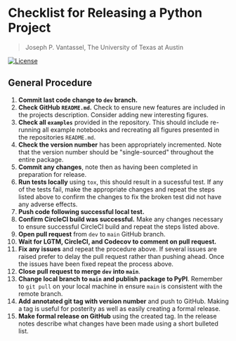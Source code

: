 # Checklist for Releasing a Python Project

> Joseph P. Vantassel, The University of Texas at Austin

[![License](https://img.shields.io/badge/license-CC--By--SA--4.0-brightgreen.svg)](https://github.com/jpvantassel/python3-course/blob/master/LICENSE.md)

## General Procedure

1. __Commit last code change to `dev` branch.__
2. __Check GitHub `README.md`.__ Check to ensure new features are included in the
projects description. Consider adding new interesting figures.
3. __Check all `examples`__ provided in the repository. This should include
re-running all example notebooks and recreating all figures presented in the
repositories `README.md`.
4. __Check the version number__ has been appropriately incremented. Note that the
version number should be "single-sourced" throughout the entire package.
5. __Commit any changes__, note then as having been completed in preparation for
release.
6. __Run tests locally__ using `tox`, this should result in a sucessful test. If
any of the tests fail, make the appropriate changes and repeat the steps listed
above to confirm the changes to fix the broken test did not have any adverse
effects.
7. __Push code following successful local test.__
8. __Confirm CircleCI build was successful.__ Make any changes necessary to
ensure successful CircleCI build and repeat the steps listed above.
9. __Open pull request__ from `dev` to `main` GitHub branch.
10. __Wait for LGTM, CircleCI, and Codecov to comment on pull request.__
11. __Fix any issues__ and repeat the procedure above. If several issues are
raised prefer to delay the pull request rather than pushing ahead. Once the
issues have been fixed repeat the process above.
12. __Close pull request to merge `dev` into `main`__.
13. __Change local branch to `main` and publish package to PyPI__. Remember
to `git pull` on your local machine in ensure `main` is consistent with the
remote branch.
14. __Add annotated git tag with version number__ and push to GitHub. Making a
tag is useful for posterity as well as easily creating a formal release.
15. __Make formal release on GitHub__ using the created tag. In the release
notes describe what changes have been made using a short bulleted list.
